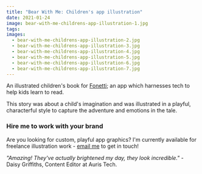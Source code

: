```yaml
---
title: "Bear With Me: Children's app illustration"
date: 2021-01-24
image: bear-with-me-childrens-app-illustration-1.jpg
tags:
images:
  - bear-with-me-childrens-app-illustration-2.jpg
  - bear-with-me-childrens-app-illustration-3.jpg
  - bear-with-me-childrens-app-illustration-4.jpg
  - bear-with-me-childrens-app-illustration-5.jpg
  - bear-with-me-childrens-app-illustration-6.jpg
  - bear-with-me-childrens-app-illustration-7.jpg
---
```


An illustrated children's book for [Fonetti](https://www.fonetti.com/); an app which harnesses tech to help kids learn to read.

This story was about a child's imagination and was illustrated in a playful, characterful style to capture the adventure and emotions in the tale.

### Hire me to work with your brand
Are you looking for custom, playful app graphics? I'm currently available for freelance illustration work - [email me](mailto:vicky.hughes@hotmail.com) to get in touch!

*"Amazing! They've actually brightened my day, they look incredible."* - Daisy Griffiths, Content Editor at Auris Tech.